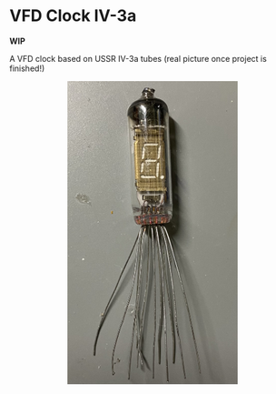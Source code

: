 # VFD Clock IV-3a
**WIP**

A VFD clock based on USSR IV-3a tubes (real picture once project is finished!)
<p align="center">
<img src=https://github.com/fl3tching101/VFD_Clock_IV-3a/blob/master/media/IV-3a_image.jpeg width="300"/>
</p>
